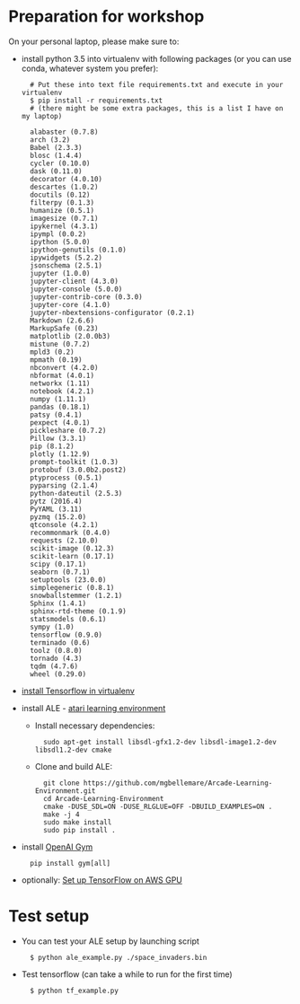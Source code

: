 # Preparation for workshop

On your personal laptop, please make sure to:

- install python 3.5 into virtualenv with following packages (or you can use conda, whatever system you prefer):

		# Put these into text file requirements.txt and execute in your virtualenv
		$ pip install -r requirements.txt
		# (there might be some extra packages, this is a list I have on my laptop)

		alabaster (0.7.8)
		arch (3.2)
		Babel (2.3.3)
		blosc (1.4.4)
		cycler (0.10.0)
		dask (0.11.0)
		decorator (4.0.10)
		descartes (1.0.2)
		docutils (0.12)
		filterpy (0.1.3)
		humanize (0.5.1)
		imagesize (0.7.1)
		ipykernel (4.3.1)
		ipympl (0.0.2)
		ipython (5.0.0)
		ipython-genutils (0.1.0)
		ipywidgets (5.2.2)
		jsonschema (2.5.1)
		jupyter (1.0.0)
		jupyter-client (4.3.0)
		jupyter-console (5.0.0)
		jupyter-contrib-core (0.3.0)
		jupyter-core (4.1.0)
		jupyter-nbextensions-configurator (0.2.1)
		Markdown (2.6.6)
		MarkupSafe (0.23)
		matplotlib (2.0.0b3)
		mistune (0.7.2)
		mpld3 (0.2)
		mpmath (0.19)
		nbconvert (4.2.0)
		nbformat (4.0.1)
		networkx (1.11)
		notebook (4.2.1)
		numpy (1.11.1)
		pandas (0.18.1)
		patsy (0.4.1)
		pexpect (4.0.1)
		pickleshare (0.7.2)
		Pillow (3.3.1)
		pip (8.1.2)
		plotly (1.12.9)
		prompt-toolkit (1.0.3)
		protobuf (3.0.0b2.post2)
		ptyprocess (0.5.1)
		pyparsing (2.1.4)
		python-dateutil (2.5.3)
		pytz (2016.4)
		PyYAML (3.11)
		pyzmq (15.2.0)
		qtconsole (4.2.1)
		recommonmark (0.4.0)
		requests (2.10.0)
		scikit-image (0.12.3)
		scikit-learn (0.17.1)
		scipy (0.17.1)
		seaborn (0.7.1)
		setuptools (23.0.0)
		simplegeneric (0.8.1)
		snowballstemmer (1.2.1)
		Sphinx (1.4.1)
		sphinx-rtd-theme (0.1.9)
		statsmodels (0.6.1)
		sympy (1.0)
		tensorflow (0.9.0)
		terminado (0.6)
		toolz (0.8.0)
		tornado (4.3)
		tqdm (4.7.6)
		wheel (0.29.0)

- [install Tensorflow in virtualenv](https://www.tensorflow.org/versions/r0.11/get_started/os_setup.html#virtualenv-installation)
- install ALE - [atari learning environment](http://www.arcadelearningenvironment.org/)
	- Install necessary dependencies:

			sudo apt-get install libsdl-gfx1.2-dev libsdl-image1.2-dev libsdl1.2-dev cmake

	- Clone and build ALE:

			git clone https://github.com/mgbellemare/Arcade-Learning-Environment.git
			cd Arcade-Learning-Environment
			cmake -DUSE_SDL=ON -DUSE_RLGLUE=OFF -DBUILD_EXAMPLES=ON .
			make -j 4
			sudo make install
			sudo pip install .

- install [OpenAI Gym](https://gym.openai.com/docs)

		pip install gym[all]

- optionally: [Set up TensorFlow on AWS GPU](https://github.com/gtoubassi/dqn-atari/wiki/Setting-up-TensorFlow-on-AWS-GPU)

# Test setup
- You can test your ALE setup by launching script

		$ python ale_example.py ./space_invaders.bin

- Test tensorflow (can take a while to run for the first time)

		$ python tf_example.py